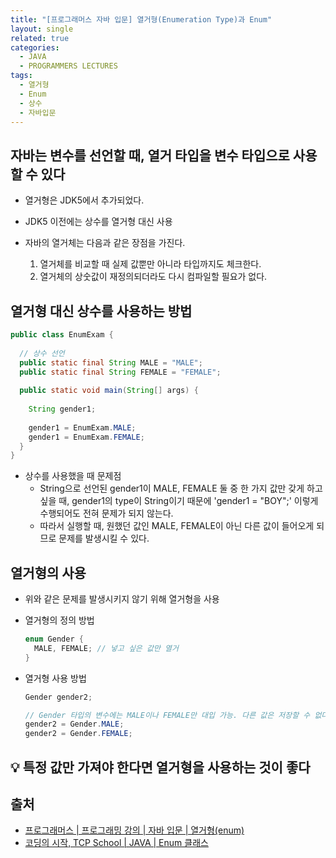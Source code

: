 ```yaml
---
title: "[프로그래머스 자바 입문] 열거형(Enumeration Type)과 Enum"
layout: single
related: true
categories:
  - JAVA
  - PROGRAMMERS LECTURES
tags:
  - 열거형
  - Enum
  - 상수
  - 자바입문
---
```


## 자바는 변수를 선언할 때, 열거 타입을 변수 타입으로 사용할 수 있다
- 열거형은 JDK5에서 추가되었다.
- JDK5 이전에는 상수를 열거형 대신 사용

- 자바의 열거체는 다음과 같은 장점을 가진다.
  1. 열거체를 비교할 때 실제 값뿐만 아니라 타입까지도 체크한다.
  2. 열거체의 상숫값이 재정의되더라도 다시 컴파일할 필요가 없다.

## 열거형 대신 상수를 사용하는 방법
  ```java
  public class EnumExam {
    
    // 상수 선언
    public static final String MALE = "MALE";
    public static final String FEMALE = "FEMALE";
    
    public static void main(String[] args) {
      
      String gender1;
      
      gender1 = EnumExam.MALE;
      gender1 = EnumExam.FEMALE;
    }
  }
  ```
- 상수를 사용했을 때 문제점
  - String으로 선언된 gender1이 MALE, FEMALE 둘 중 한 가지 값만 갖게 하고 싶을 때, gender1의 type이 String이기 때문에 'gender1 = "BOY";' 이렇게 수행되어도 전혀 문제가 되지 않는다.
  - 따라서 실행할 때, 원했던 값인 MALE, FEMALE이 아닌 다른 값이 들어오게 되므로 문제를 발생시킬 수 있다.

## 열거형의 사용
- 위와 같은 문제를 발생시키지 않기 위해 열거형을 사용
- 열거형의 정의 방법

  ```java
  enum Gender {
    MALE, FEMALE; // 넣고 싶은 값만 열거
  }
  ```

- 열거형 사용 방법

  ```java
  Gender gender2;

  // Gender 타입의 변수에는 MALE이나 FEMALE만 대입 가능. 다른 값은 저장할 수 없다.
  gender2 = Gender.MALE;
  gender2 = Gender.FEMALE;
  ```

## 💡 특정 값만 가져야 한다면 열거형을 사용하는 것이 좋다
 
## 출처
- [프로그래머스 \| 프로그래밍 강의 \| 자바 입문 \| 열거형(enum)](https://programmers.co.kr/learn/courses/5/lessons/423)
- [코딩의 시작, TCP School \| JAVA \| Enum 클래스](https://www.tcpschool.com/java/java_api_enum)
